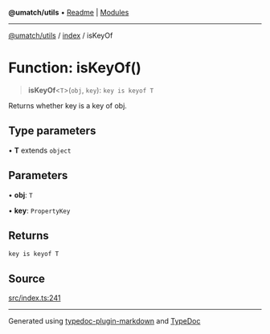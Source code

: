 **@umatch/utils** • [Readme](../../index.md) \| [Modules](../../modules.md)

***

[@umatch/utils](../../modules.md) / [index](../index.md) / isKeyOf

# Function: isKeyOf()

> **isKeyOf**\<`T`\>(`obj`, `key`): `key is keyof T`

Returns whether key is a key of obj.

## Type parameters

• **T** extends `object`

## Parameters

• **obj**: `T`

• **key**: `PropertyKey`

## Returns

`key is keyof T`

## Source

[src/index.ts:241](https://github.com/umatch-oficial/utils/blob/7d512db/src/index.ts#L241)

***

Generated using [typedoc-plugin-markdown](https://www.npmjs.com/package/typedoc-plugin-markdown) and [TypeDoc](https://typedoc.org/)
